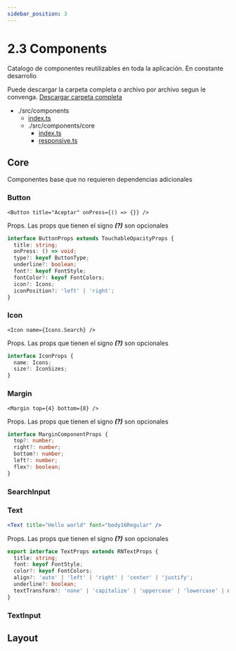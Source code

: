 ```yaml
---
sidebar_position: 3
---
```


# 2.3 Components
Catalogo de componentes reutilizables en toda la aplicación. En constante desarrollo

Puede descargar la carpeta completa o archivo por archivo segun le convenga. [Descargar carpeta completa](https://reactnative.dev/docs/speeding-ci-builds)
- ./src/components
  - [index.ts](https://reactnative.dev/docs/speeding-ci-builds)
  - ./src/components/core
    - [index.ts](https://reactnative.dev)
    - [responsive.ts](https://reactnative.dev)


## Core
Componentes base que no requieren dependencias adicionales

### Button
```tsx
<Button title="Aceptar" onPress={() => {}} />
```
Props. Las props que tienen el signo **_(?)_** son opcionales
```ts title="src/components/core/Button.tsx"
interface ButtonProps extends TouchableOpacityProps {
  title: string;
  onPress: () => void;
  type?: keyof ButtonType;
  underline?: boolean;
  font?: keyof FontStyle;
  fontColor?: keyof FontColors;
  icon?: Icons;
  iconPosition?: 'left' | 'right';
}
```
### Icon
```tsx
<Icon name={Icons.Search} />
```
Props. Las props que tienen el signo **_(?)_** son opcionales
```ts
interface IconProps {
  name: Icons;
  size?: IconSizes;
}
```

### Margin
```tsx
<Margin top={4} bottom={8} />
```
Props. Las props que tienen el signo **_(?)_** son opcionales
```ts
interface MarginComponentProps {
  top?: number;
  right?: number;
  bottom?: number;
  left?: number;
  flex?: boolean;
}

```

### SearchInput

### Text
```jsx
<Text title="Hello world" font="body16Regular" />
```
Props. Las props que tienen el signo **_(?)_** son opcionales
```ts
export interface TextProps extends RNTextProps {
  title: string;
  font: keyof FontStyle;
  color?: keyof FontColors;
  align?: 'auto' | 'left' | 'right' | 'center' | 'justify';
  underline?: boolean;
  textTransform?: 'none' | 'capitalize' | 'uppercase' | 'lowercase' | undefined;
}
```

### TextInput

## Layout